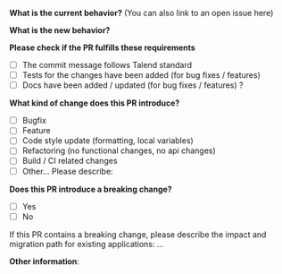 **What is the current behavior?** (You can also link to an open issue here)



**What is the new behavior?**



**Please check if the PR fulfills these requirements**

- [ ] The commit message follows Talend standard
- [ ] Tests for the changes have been added (for bug fixes / features)
- [ ] Docs have been added / updated (for bug fixes / features) ?

**What kind of change does this PR introduce?**

- [ ] Bugfix
- [ ] Feature
- [ ] Code style update (formatting, local variables)
- [ ] Refactoring (no functional changes, no api changes)
- [ ] Build / CI related changes
- [ ] Other... Please describe:

**Does this PR introduce a breaking change?**

- [ ] Yes
- [ ] No

If this PR contains a breaking change, please describe the impact and migration path for existing applications: ...


**Other information**:
